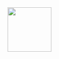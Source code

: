 <div id="header" align="center">
  <img src="https://devtechnosys.com/insights/wp-content/uploads/2023/01/scala-programming-language-gif.gif" width="100"/>
</div>
